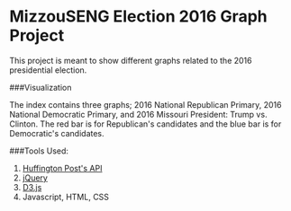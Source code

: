 # MizzouSENG Election 2016 Graph Project

This project is meant to show different graphs related to the 2016 presidential election.

###Visualization

The index contains three graphs; 2016 National Republican Primary, 2016 National Democratic Primary, and 2016 Missouri President: Trump vs. Clinton. The red bar is for Republican's candidates and the blue bar is for Democratic's candidates.

###Tools Used:
 
1. [Huffington Post's API](http://elections.huffingtonpost.com/pollster/api)
2. [jQuery](https://jquery.com/)
3. [D3.js](https://d3js.org)
3. Javascript, HTML, CSS